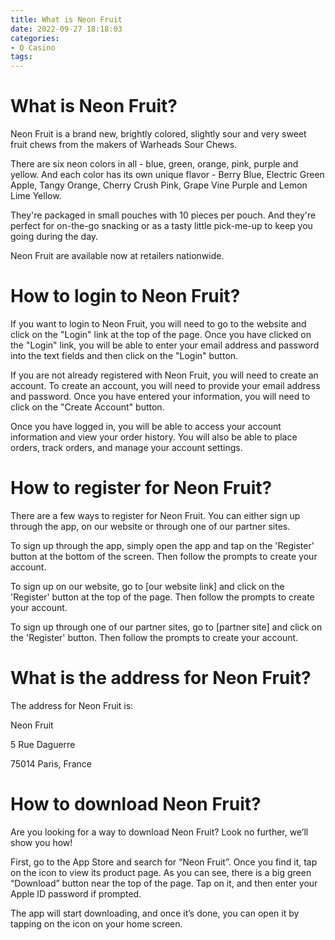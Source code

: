 ```yaml
---
title: What is Neon Fruit
date: 2022-09-27 18:18:03
categories:
- Q Casino
tags:
---
```



#  What is Neon Fruit?

Neon Fruit is a brand new, brightly colored, slightly sour and very sweet fruit chews from the makers of Warheads Sour Chews.

There are six neon colors in all - blue, green, orange, pink, purple and yellow. And each color has its own unique flavor - Berry Blue, Electric Green Apple, Tangy Orange, Cherry Crush Pink, Grape Vine Purple and Lemon Lime Yellow.

They're packaged in small pouches with 10 pieces per pouch. And they're perfect for on-the-go snacking or as a tasty little pick-me-up to keep you going during the day.

Neon Fruit are available now at retailers nationwide.

#  How to login to Neon Fruit?

If you want to login to Neon Fruit, you will need to go to the website and click on the "Login" link at the top of the page. Once you have clicked on the "Login" link, you will be able to enter your email address and password into the text fields and then click on the "Login" button.

If you are not already registered with Neon Fruit, you will need to create an account. To create an account, you will need to provide your email address and password. Once you have entered your information, you will need to click on the "Create Account" button.

Once you have logged in, you will be able to access your account information and view your order history. You will also be able to place orders, track orders, and manage your account settings.

#  How to register for Neon Fruit?

There are a few ways to register for Neon Fruit. You can either sign up through the app, on our website or through one of our partner sites.

To sign up through the app, simply open the app and tap on the 'Register' button at the bottom of the screen. Then follow the prompts to create your account.

To sign up on our website, go to [our website link] and click on the 'Register' button at the top of the page. Then follow the prompts to create your account.

To sign up through one of our partner sites, go to [partner site] and click on the 'Register' button. Then follow the prompts to create your account.

#  What is the address for Neon Fruit?

The address for Neon Fruit is:

Neon Fruit

5 Rue Daguerre

75014 Paris, France

#  How to download Neon Fruit?

Are you looking for a way to download Neon Fruit? Look no further, we’ll show you how!

First, go to the App Store and search for “Neon Fruit”. Once you find it, tap on the icon to view its product page. As you can see, there is a big green “Download” button near the top of the page. Tap on it, and then enter your Apple ID password if prompted.

The app will start downloading, and once it’s done, you can open it by tapping on the icon on your home screen.